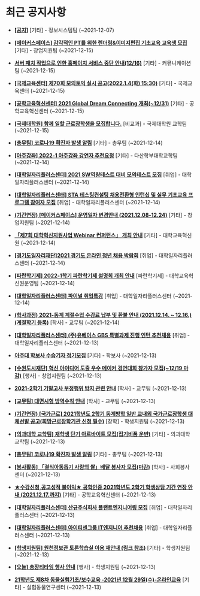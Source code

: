 # 최근 공지사항

* **[[공지]](http://ajou.ac.kr/kr/ajou/notice.do?mode=view&amp;articleNo=141548&amp;article.offset=0&amp;articleLimit=30)**
 [기타] - 정보시스템팀 (~2021-12-07)

* **[[메이커스페이스] 감각적인 PT를 위한 렌더링&amp;이미지편집 기초교육 교육생 모집](http://ajou.ac.kr/kr/ajou/notice.do?mode=view&amp;articleNo=147948&amp;article.offset=0&amp;articleLimit=30)**
 [기타] - 창업지원팀 (~2021-12-15)

* **[서버 패치 작업으로 인한 홈페이지 서비스 중단 안내(12/16)](http://ajou.ac.kr/kr/ajou/notice.do?mode=view&amp;articleNo=147947&amp;article.offset=0&amp;articleLimit=30)**
 [기타] - 커뮤니케이션팀 (~2021-12-15)

* **[[국제교육센터] 제70회 모의토익 실시 공고(2022.1.4(화) 15:30)](http://ajou.ac.kr/kr/ajou/notice.do?mode=view&amp;articleNo=147943&amp;article.offset=0&amp;articleLimit=30)**
 [기타] - 국제교육센터 (~2021-12-15)

* **[[공학교육혁신센터] 2021 Global Dream Connecting 개최(~12/31)](http://ajou.ac.kr/kr/ajou/notice.do?mode=view&amp;articleNo=147935&amp;article.offset=0&amp;articleLimit=30)**
 [기타] - 공학교육혁신센터 (~2021-12-15)

* **[[국제대학원] 함께 일할 근로장학생을 모집합니다.](http://ajou.ac.kr/kr/ajou/notice.do?mode=view&amp;articleNo=147929&amp;article.offset=0&amp;articleLimit=30)**
 [비교과] - 국제대학원 교학팀 (~2021-12-15)

* **[[총무팀] 코로나19 확진자 발생 알림](http://ajou.ac.kr/kr/ajou/notice.do?mode=view&amp;articleNo=147913&amp;article.offset=0&amp;articleLimit=30)**
 [기타] - 총무팀 (~2021-12-14)

* **[[아주강좌] 2022-1 아주강좌 강연자 추천요청](http://ajou.ac.kr/kr/ajou/notice.do?mode=view&amp;articleNo=147903&amp;article.offset=0&amp;articleLimit=30)**
 [기타] - 다산학부대학교학팀 (~2021-12-14)

* **[[대학일자리플러스센터] 2021 SW역량테스트 대비 모의테스트 모집](http://ajou.ac.kr/kr/ajou/notice.do?mode=view&amp;articleNo=147902&amp;article.offset=0&amp;articleLimit=30)**
 [취업] - 대학일자리플러스센터 (~2021-12-14)

* **[[대학일자리플러스센터] STA 테스팅컨설팅 채용전환형 인턴십 및 실무 기초교육 프로그램 참여자 모집](http://ajou.ac.kr/kr/ajou/notice.do?mode=view&amp;articleNo=147899&amp;article.offset=0&amp;articleLimit=30)**
 [취업] - 대학일자리플러스센터 (~2021-12-14)

* **[(기간연장) [메이커스페이스] 운영일자 변경안내 (2021.12.08-12.24)](http://ajou.ac.kr/kr/ajou/notice.do?mode=view&amp;articleNo=147882&amp;article.offset=0&amp;articleLimit=30)**
 [기타] - 창업지원팀 (~2021-12-14)

* **[「제7회 대학혁신지원사업 Webinar 컨퍼런스」 개최 안내](http://ajou.ac.kr/kr/ajou/notice.do?mode=view&amp;articleNo=147870&amp;article.offset=0&amp;articleLimit=30)**
 [기타] - 대학교육혁신원 (~2021-12-14)

* **[[경기도일자리재단]2021 경기도 온라인 청년 채용 박람회](http://ajou.ac.kr/kr/ajou/notice.do?mode=view&amp;articleNo=147833&amp;article.offset=0&amp;articleLimit=30)**
 [취업] - 대학일자리플러스센터 (~2021-12-14)

* **[[파란학기제] 2022-1학기 파란학기제 설명회 개최 안내](http://ajou.ac.kr/kr/ajou/notice.do?mode=view&amp;articleNo=147813&amp;article.offset=0&amp;articleLimit=30)**
 [파란학기제] - 대학교육혁신원운영팀 (~2021-12-14)

* **[[대학일자리플러스센터] 파이널 취업특강](http://ajou.ac.kr/kr/ajou/notice.do?mode=view&amp;articleNo=147809&amp;article.offset=0&amp;articleLimit=30)**
 [취업] - 대학일자리플러스센터 (~2021-12-14)

* **[(학사과정) 2021-동계 계절수업 수강료 납부 및 환불 안내 (2021.12.14. ~ 12.16.)(계절학기 등록)](http://ajou.ac.kr/kr/ajou/notice.do?mode=view&amp;articleNo=147807&amp;article.offset=0&amp;articleLimit=30)**
 [학사] - 교무팀 (~2021-12-14)

* **[[대학일자리플러스센터] (주)유베이스 GBS 특별과제 진행 인턴 추천채용](http://ajou.ac.kr/kr/ajou/notice.do?mode=view&amp;articleNo=147805&amp;article.offset=0&amp;articleLimit=30)**
 [취업] - 대학일자리플러스센터 (~2021-12-13)

* **[아주대 학보사 수습기자 정기모집](http://ajou.ac.kr/kr/ajou/notice.do?mode=view&amp;articleNo=147802&amp;article.offset=0&amp;articleLimit=30)**
 [기타] - 학보사 (~2021-12-13)

* **[[수원도시재단] 혁신 아이디어 도출 우수 메이커 경연대회 참가자 모집(~12/19 마감)](http://ajou.ac.kr/kr/ajou/notice.do?mode=view&amp;articleNo=147801&amp;article.offset=0&amp;articleLimit=30)**
 [행사] - 창업지원팀 (~2021-12-13)

* **[2021-2학기 기말고사 부정행위 방지 관련 안내](http://ajou.ac.kr/kr/ajou/notice.do?mode=view&amp;articleNo=147799&amp;article.offset=0&amp;articleLimit=30)**
 [학사] - 교무팀 (~2021-12-13)

* **[[교무팀] 대면시험 방역수칙 안내](http://ajou.ac.kr/kr/ajou/notice.do?mode=view&amp;articleNo=147798&amp;article.offset=0&amp;articleLimit=30)**
 [학사] - 교무팀 (~2021-12-13)

* **[(기간연장) [국가근로] 2021학년도 2학기 동계방학 일반 교내외 국가근로장학생 대체선발 공고(희망근로장학기관 신청 필수)](http://ajou.ac.kr/kr/ajou/notice.do?mode=view&amp;articleNo=147786&amp;article.offset=0&amp;articleLimit=30)**
 [장학] - 학생지원팀 (~2021-12-13)

* **[[의과대학 교학팀] 재학생 단기 아르바이트 모집(집기비품 운반)](http://ajou.ac.kr/kr/ajou/notice.do?mode=view&amp;articleNo=147785&amp;article.offset=0&amp;articleLimit=30)**
 [기타] - 의과대학 교학팀 (~2021-12-13)

* **[[총무팀] 코로나19 확진자 발생 알림](http://ajou.ac.kr/kr/ajou/notice.do?mode=view&amp;articleNo=147709&amp;article.offset=0&amp;articleLimit=30)**
 [기타] - 총무팀 (~2021-12-13)

* **[[봉사활동] 「결식아동돕기 사랑의 쌀」배달 봉사자 모집(마감)](http://ajou.ac.kr/kr/ajou/notice.do?mode=view&amp;articleNo=147656&amp;article.offset=0&amp;articleLimit=30)**
 [학사] - 사회봉사센터 (~2021-12-13)

* **[★수강신청,공고성적 불이익★ 공학인증 2021학년도 2학기 학생상담 기간 연장 안내 (2021.12.17.까지)](http://ajou.ac.kr/kr/ajou/notice.do?mode=view&amp;articleNo=147470&amp;article.offset=0&amp;articleLimit=30)**
 [기타] - 공학교육혁신센터 (~2021-12-13)

* **[[대학일자리플러스센터] 산규주식회사 플랜트엔지니어링 모집](http://ajou.ac.kr/kr/ajou/notice.do?mode=view&amp;articleNo=147441&amp;article.offset=0&amp;articleLimit=30)**
 [취업] - 대학일자리플러스센터 (~2021-12-13)

* **[[대학일자리플러스센터] 아이티센그룹 IT엔지니어 추천채용](http://ajou.ac.kr/kr/ajou/notice.do?mode=view&amp;articleNo=147386&amp;article.offset=0&amp;articleLimit=30)**
 [취업] - 대학일자리플러스센터 (~2021-12-13)

* **[[학생지원팀] 원천정보관 토론학습실 이용 재안내 (링크 참조)](http://ajou.ac.kr/kr/ajou/notice.do?mode=view&amp;articleNo=147278&amp;article.offset=0&amp;articleLimit=30)**
 [기타] - 학생지원팀 (~2021-12-13)

* **[[오늘] 총장티타임 행사 안내](http://ajou.ac.kr/kr/ajou/notice.do?mode=view&amp;articleNo=147272&amp;article.offset=0&amp;articleLimit=30)**
 [행사] - 학생지원팀 (~2021-12-13)

* **[21학년도 제8차 동물실험기초/보수교육 -2021년 12월 29일(수)-온라인교육](http://ajou.ac.kr/kr/ajou/notice.do?mode=view&amp;articleNo=147203&amp;article.offset=0&amp;articleLimit=30)**
 [기타] - 실험동물연구센터 (~2021-12-13)
